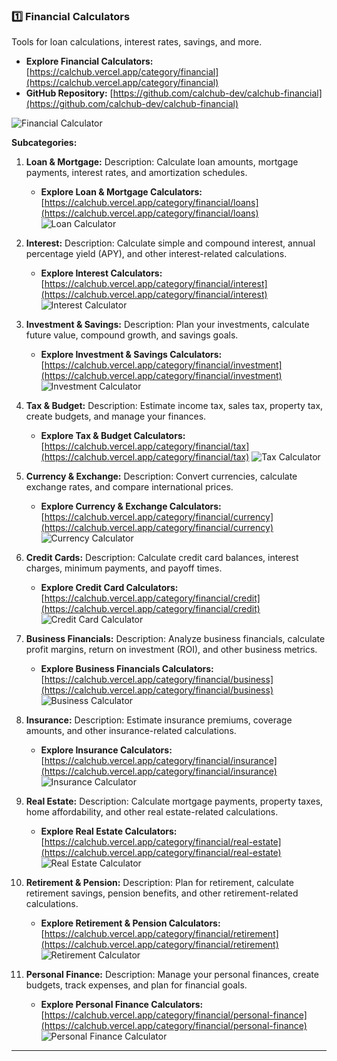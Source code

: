 ### **1️⃣ Financial Calculators**

Tools for loan calculations, interest rates, savings, and more.

*   **Explore Financial Calculators:** [https://calchub.vercel.app/category/financial](https://calchub.vercel.app/category/financial)
*   **GitHub Repository:** [https://github.com/calchub-dev/calchub-financial](https://github.com/calchub-dev/calchub-financial)

![Financial Calculator](https://your-image-url.com/financial.png)

**Subcategories:**

1.  **Loan & Mortgage:**
    Description: Calculate loan amounts, mortgage payments, interest rates, and amortization schedules.
    *   **Explore Loan & Mortgage Calculators:** [https://calchub.vercel.app/category/financial/loans](https://calchub.vercel.app/category/financial/loans)
    ![Loan Calculator](https://your-image-url.com/loan.png)

2.  **Interest:**
    Description: Calculate simple and compound interest, annual percentage yield (APY), and other interest-related calculations.
    *   **Explore Interest Calculators:** [https://calchub.vercel.app/category/financial/interest](https://calchub.vercel.app/category/financial/interest)
    ![Interest Calculator](https://your-image-url.com/interest.png)

3.  **Investment & Savings:**
    Description: Plan your investments, calculate future value, compound growth, and savings goals.
    *   **Explore Investment & Savings Calculators:** [https://calchub.vercel.app/category/financial/investment](https://calchub.vercel.app/category/financial/investment)
    ![Investment Calculator](https://your-image-url.com/investment.png)

4.  **Tax & Budget:**
    Description: Estimate income tax, sales tax, property tax, create budgets, and manage your finances.
    *   **Explore Tax & Budget Calculators:** [https://calchub.vercel.app/category/financial/tax](https://calchub.vercel.app/category/financial/tax)
    ![Tax Calculator](https://your-image-url.com/tax.png)

5.  **Currency & Exchange:**
    Description: Convert currencies, calculate exchange rates, and compare international prices.
    *   **Explore Currency & Exchange Calculators:** [https://calchub.vercel.app/category/financial/currency](https://calchub.vercel.app/category/financial/currency)
    ![Currency Calculator](https://your-image-url.com/currency.png)

6.  **Credit Cards:**
    Description: Calculate credit card balances, interest charges, minimum payments, and payoff times.
    *   **Explore Credit Card Calculators:** [https://calchub.vercel.app/category/financial/credit](https://calchub.vercel.app/category/financial/credit)
    ![Credit Card Calculator](https://your-image-url.com/creditcard.png)

7.  **Business Financials:**
    Description: Analyze business financials, calculate profit margins, return on investment (ROI), and other business metrics.
    *   **Explore Business Financials Calculators:** [https://calchub.vercel.app/category/financial/business](https://calchub.vercel.app/category/financial/business)
    ![Business Calculator](https://your-image-url.com/business.png)

8.  **Insurance:**
    Description: Estimate insurance premiums, coverage amounts, and other insurance-related calculations.
    *   **Explore Insurance Calculators:** [https://calchub.vercel.app/category/financial/insurance](https://calchub.vercel.app/category/financial/insurance)
    ![Insurance Calculator](https://your-image-url.com/insurance.png)

9.  **Real Estate:**
    Description: Calculate mortgage payments, property taxes, home affordability, and other real estate-related calculations.
    *   **Explore Real Estate Calculators:** [https://calchub.vercel.app/category/financial/real-estate](https://calchub.vercel.app/category/financial/real-estate)
    ![Real Estate Calculator](https://your-image-url.com/realestate.png)

10. **Retirement & Pension:**
    Description: Plan for retirement, calculate retirement savings, pension benefits, and other retirement-related calculations.
    *   **Explore Retirement & Pension Calculators:** [https://calchub.vercel.app/category/financial/retirement](https://calchub.vercel.app/category/financial/retirement)
    ![Retirement Calculator](https://your-image-url.com/retirement.png)

11. **Personal Finance:**
    Description: Manage your personal finances, create budgets, track expenses, and plan for financial goals.
    *   **Explore Personal Finance Calculators:** [https://calchub.vercel.app/category/financial/personal-finance](https://calchub.vercel.app/category/financial/personal-finance)
    ![Personal Finance Calculator](https://your-image-url.com/personalfinance.png)

---
